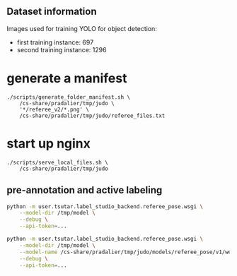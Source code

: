 ## Dataset information

Images used for training YOLO for object detection:
 - first training instance: 697
 - second training instance: 1296

<!-- Steps to serve local files over url. -->


# generate a manifest
```
./scripts/generate_folder_manifest.sh \
    /cs-share/pradalier/tmp/judo \
    '*/referee_v2/*.png' \
    /cs-share/pradalier/tmp/judo/referee_files.txt
```
# start up nginx
```
./scripts/serve_local_files.sh \
    /cs-share/pradalier/tmp/judo

```


<!-- Setting-up label-studio backend -->
## pre-annotation and active labeling

```bash
python -m user.tsutar.label_studio_backend.referee_pose.wsgi \
    --model-dir /tmp/model \
    --debug \
    --api-token=...

python -m user.tsutar.label_studio_backend.referee_pose.wsgi \
    --model-dir /tmp/model \
    --model-name /cs-share/pradalier/tmp/judo/models/referee_pose/v1/weights/03-04-2024-referee-best.pt\
    --debug \
    --api-token=...
```
